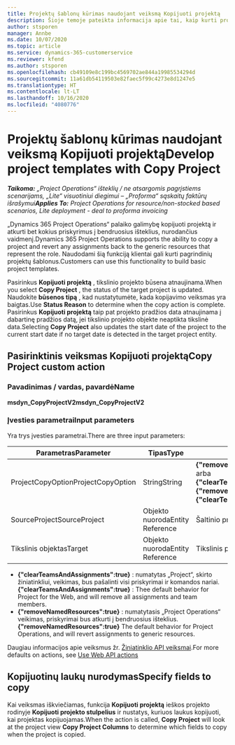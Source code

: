 ```yaml
---
title: Projektų šablonų kūrimas naudojant veiksmą Kopijuoti projektą
description: Šioje temoje pateikta informacija apie tai, kaip kurti projektų šablonus naudojant pasirinktinį veiksmą Kopijuoti projektą.
author: stsporen
manager: Annbe
ms.date: 10/07/2020
ms.topic: article
ms.service: dynamics-365-customerservice
ms.reviewer: kfend
ms.author: stsporen
ms.openlocfilehash: cb49109e8c199bc4569702ae844a19985534294d
ms.sourcegitcommit: 11a61db54119503e82faec5f99c4273e8d1247e5
ms.translationtype: HT
ms.contentlocale: lt-LT
ms.lasthandoff: 10/16/2020
ms.locfileid: "4080776"
---
```

# <a name="develop-project-templates-with-copy-project"></a><span data-ttu-id="221bb-103">Projektų šablonų kūrimas naudojant veiksmą Kopijuoti projektą</span><span class="sxs-lookup"><span data-stu-id="221bb-103">Develop project templates with Copy Project</span></span>

<span data-ttu-id="221bb-104">_**Taikoma:** „Project Operations“ išteklių / ne atsargomis pagrįstiems scenarijams, „Lite“ visuotiniui diegimui – „Proforma“ sąskaitų faktūrų išrašymui_</span><span class="sxs-lookup"><span data-stu-id="221bb-104">_**Applies To:** Project Operations for resource/non-stocked based scenarios, Lite deployment - deal to proforma invoicing_</span></span>

<span data-ttu-id="221bb-105">„Dynamics 365 Project Operations“ palaiko galimybę kopijuoti projektą ir atkurti bet kokius priskyrimus į bendruosius išteklius, nurodančius vaidmenį.</span><span class="sxs-lookup"><span data-stu-id="221bb-105">Dynamics 365 Project Operations supports the ability to copy a project and revert any assignments back to the generic resources that represent the role.</span></span> <span data-ttu-id="221bb-106">Naudodami šią funkciją klientai gali kurti pagrindinių projektų šablonus.</span><span class="sxs-lookup"><span data-stu-id="221bb-106">Customers can use this functionality to build basic project templates.</span></span>

<span data-ttu-id="221bb-107">Pasirinkus **Kopijuoti projektą** , tikslinio projekto būsena atnaujinama.</span><span class="sxs-lookup"><span data-stu-id="221bb-107">When you select **Copy Project** , the status of the target project is updated.</span></span> <span data-ttu-id="221bb-108">Naudokite **būsenos tipą** , kad nustatytumėte, kada kopijavimo veiksmas yra baigtas.</span><span class="sxs-lookup"><span data-stu-id="221bb-108">Use **Status Reason** to determine when the copy action is complete.</span></span> <span data-ttu-id="221bb-109">Pasirinkus **Kopijuoti projektą** taip pat projekto pradžios data atnaujinama į dabartinę pradžios datą, jei tikslinio projekto objekte neaptikta tikslinė data.</span><span class="sxs-lookup"><span data-stu-id="221bb-109">Selecting **Copy Project** also updates the start date of the project to the current start date if no target date is detected in the target project entity.</span></span>

## <a name="copy-project-custom-action"></a><span data-ttu-id="221bb-110">Pasirinktinis veiksmas Kopijuoti projektą</span><span class="sxs-lookup"><span data-stu-id="221bb-110">Copy Project custom action</span></span> 

### <a name="name"></a><span data-ttu-id="221bb-111">Pavadinimas / vardas, pavardė</span><span class="sxs-lookup"><span data-stu-id="221bb-111">Name</span></span> 

<span data-ttu-id="221bb-112">**msdyn_CopyProjectV2**</span><span class="sxs-lookup"><span data-stu-id="221bb-112">**msdyn_CopyProjectV2**</span></span>

### <a name="input-parameters"></a><span data-ttu-id="221bb-113">Įvesties parametrai</span><span class="sxs-lookup"><span data-stu-id="221bb-113">Input parameters</span></span>
<span data-ttu-id="221bb-114">Yra trys įvesties parametrai.</span><span class="sxs-lookup"><span data-stu-id="221bb-114">There are three input parameters:</span></span>

| <span data-ttu-id="221bb-115">Parametras</span><span class="sxs-lookup"><span data-stu-id="221bb-115">Parameter</span></span>          | <span data-ttu-id="221bb-116">Tipas</span><span class="sxs-lookup"><span data-stu-id="221bb-116">Type</span></span>   | <span data-ttu-id="221bb-117">Reikšmės</span><span class="sxs-lookup"><span data-stu-id="221bb-117">Values</span></span>                                                   | 
|--------------------|--------|----------------------------------------------------------|
| <span data-ttu-id="221bb-118">ProjectCopyOption</span><span class="sxs-lookup"><span data-stu-id="221bb-118">ProjectCopyOption</span></span>  | <span data-ttu-id="221bb-119">String</span><span class="sxs-lookup"><span data-stu-id="221bb-119">String</span></span> | <span data-ttu-id="221bb-120">**{"removeNamedResources":true}** arba **{"clearTeamsAndAssignments":true}**</span><span class="sxs-lookup"><span data-stu-id="221bb-120">**{"removeNamedResources":true}** or **{"clearTeamsAndAssignments":true}**</span></span> |
| <span data-ttu-id="221bb-121">SourceProject</span><span class="sxs-lookup"><span data-stu-id="221bb-121">SourceProject</span></span>      | <span data-ttu-id="221bb-122">Objekto nuoroda</span><span class="sxs-lookup"><span data-stu-id="221bb-122">Entity Reference</span></span> | <span data-ttu-id="221bb-123">Šaltinio projektas</span><span class="sxs-lookup"><span data-stu-id="221bb-123">Source Project</span></span> |
| <span data-ttu-id="221bb-124">Tikslinis objektas</span><span class="sxs-lookup"><span data-stu-id="221bb-124">Target</span></span>             | <span data-ttu-id="221bb-125">Objekto nuoroda</span><span class="sxs-lookup"><span data-stu-id="221bb-125">Entity Reference</span></span> | <span data-ttu-id="221bb-126">Tikslinis projektas</span><span class="sxs-lookup"><span data-stu-id="221bb-126">Target Project</span></span> |


- <span data-ttu-id="221bb-127">**{"clearTeamsAndAssignments":true}** : numatytas „Project“, skirto žiniatinkliui, veikimas, bus pašalinti visi priskyrimai ir komandos nariai.</span><span class="sxs-lookup"><span data-stu-id="221bb-127">**{"clearTeamsAndAssignments":true}** : Thee default behavior for Project for the Web, and will remove all assignments and team members.</span></span>
- <span data-ttu-id="221bb-128">**{"removeNamedResources":true}** : numatytasis „Project Operations“ veikimas, priskyrimai bus atkurti į bendruosius išteklius.</span><span class="sxs-lookup"><span data-stu-id="221bb-128">**{"removeNamedResources":true}** The default behavior for Project Operations, and will revert assignments to generic resources.</span></span>

<span data-ttu-id="221bb-129">Daugiau informacijos apie veiksmus žr. [Žiniatinklio API veiksmai](https://docs.microsoft.com/powerapps/developer/common-data-service/webapi/use-web-api-actions).</span><span class="sxs-lookup"><span data-stu-id="221bb-129">For more defaults on actions, see [Use Web API actions](https://docs.microsoft.com/powerapps/developer/common-data-service/webapi/use-web-api-actions)</span></span>

## <a name="specify-fields-to-copy"></a><span data-ttu-id="221bb-130">Kopijuotinų laukų nurodymas</span><span class="sxs-lookup"><span data-stu-id="221bb-130">Specify fields to copy</span></span> 
<span data-ttu-id="221bb-131">Kai veiksmas iškviečiamas, funkcija **Kopijuoti projektą** ieškos projekto rodinyje **Kopijuoti projekto stulpelius** ir nustatys, kuriuos laukus kopijuoti, kai projektas kopijuojamas.</span><span class="sxs-lookup"><span data-stu-id="221bb-131">When the action is called, **Copy Project** will look at the project view **Copy Project Columns** to determine which fields to copy when the project is copied.</span></span>
